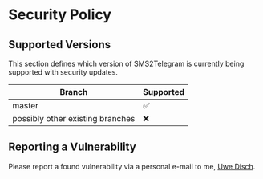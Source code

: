 # Security Policy

## Supported Versions

This section defines which version of SMS2Telegram is currently being supported with security updates.

| Branch | Supported          |
| ------- | ------------------ |
| master  | :white_check_mark: |
| possibly other existing branches | :x:                |

## Reporting a Vulnerability

Please report a found vulnerability via a personal e-mail to me, [Uwe Disch](https://github.com/uwedisch).
